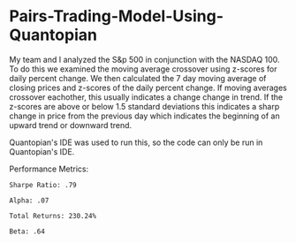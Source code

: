 # Pairs-Trading-Model-Using-Quantopian
My team and I analyzed the S&p 500 in conjunction with the NASDAQ 100.  To do this we examined the moving average crossover using z-scores for daily percent change. 
We then calculated the 7 day moving average of closing prices and z-scores of the daily percent change. If moving averages crossover eachother, this usually indicates a change change in trend.  If the z-scores are above or below 1.5 standard deviations this indicates a sharp change in price from the previous day which indicates the beginning of an upward trend or downward trend.

Quantopian's IDE was used to run this, so the code can only be run in Quantopian's IDE. 

Performance Metrics: 
  
    Sharpe Ratio: .79

    Alpha: .07

    Total Returns: 230.24%

    Beta: .64
